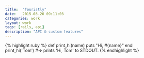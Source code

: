 ```yaml
---
title:  "Touristly"
date:   2015-03-20 09:11:03
categories: work
layout: work
tags: [rails, api]
description: "API & custom features"
---
```


{% highlight ruby %}
def print_hi(name)
  puts "Hi, #{name}"
end
print_hi('Tom')
#=> prints 'Hi, Tom' to STDOUT.
{% endhighlight %}
